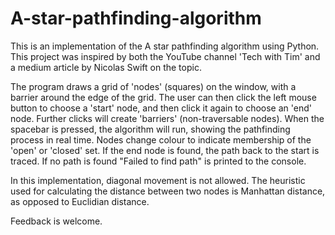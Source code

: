 # A-star-pathfinding-algorithm
This is an implementation of the A star pathfinding algorithm using Python. This project was inspired by both the YouTube channel 'Tech with Tim' and a medium article by Nicolas Swift on the topic. 

The program draws a grid of 'nodes' (squares) on the window, with a barrier around the edge of the grid. The user can then click the left mouse button to choose a 'start' node, and then click it again to choose an 'end' node. Further clicks will create 'barriers' (non-traversable nodes). When the spacebar is pressed, the algorithm will run, showing the pathfinding process in real time. Nodes change colour to indicate membership of the 'open' or 'closed' set. If the end node is found, the path back to the start is traced. If no path is found "Failed to find path" is printed to the console.

In this implementation, diagonal movement is not allowed. The heuristic used for calculating the distance between two nodes is Manhattan distance, as opposed to Euclidian distance.

Feedback is welcome.
